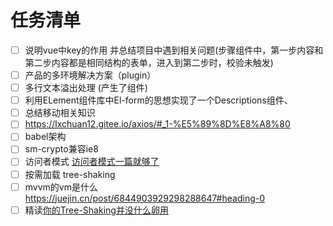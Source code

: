 # 任务清单

- [ ] 说明vue中key的作用 并总结项目中遇到相关问题(步骤组件中，第一步内容和第二步内容都是相同结构的表单，进入到第二步时，校验未触发)
- [ ] 产品的多环境解决方案（plugin）
- [ ] 多行文本溢出处理 (产生了组件)
- [ ] 利用ELement组件库中El-form的思想实现了一个Descriptions组件、
- [ ] 总结移动相关知识
- [ ] https://lxchuan12.gitee.io/axios/#_1-%E5%89%8D%E8%A8%80
- [ ] babel架构
- [ ] sm-crypto兼容ie8
- [ ] 访问者模式 [访问者模式一篇就够了](https://www.jianshu.com/p/1f1049d0a0f4)
- [ ] 按需加载 tree-shaking
- [ ] mvvm的vm是什么 https://juejin.cn/post/6844903929298288647#heading-0
- [ ] 精读[你的Tree-Shaking并没什么卵用](https://juejin.cn/post/6844903549290151949#heading-0)
